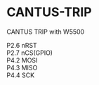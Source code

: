 # CANTUS-TRIP
CANTUS TRIP with W5500

P2.6 nRST<BR>
P2.7 nCS(GPIO)<BR>
P4.2 MOSI<BR>
P4.3 MISO<BR>
P4.4 SCK<BR>
